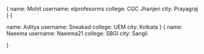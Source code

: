 {
name: Mohit
username: elprofesorms
college: CGC Jhanjeri
city: Prayagraj
}
{

name: Aditya
username: Sneakad
college: UEM
city: Kolkata
}
{
name: Naeema
username: Naeema21
college: SBGI
city: Sangli

}

